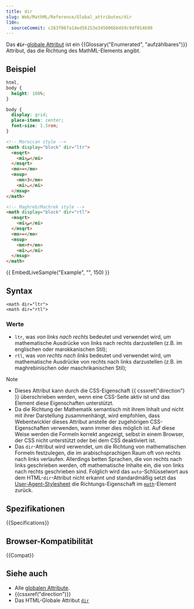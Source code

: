 ```yaml
---
title: dir
slug: Web/MathML/Reference/Global_attributes/dir
l10n:
  sourceCommit: c263f06fa14ed56153e345006bb459c9df014b98
---
```


Das **`dir`**-[globale Attribut](/de/docs/Web/MathML/Reference/Global_attributes) ist ein {{Glossary("Enumerated", "aufzählbares")}} Attribut, das die Richtung des MathML-Elements angibt.

## Beispiel

```css hidden
html,
body {
  height: 100%;
}

body {
  display: grid;
  place-items: center;
  font-size: 1.5rem;
}
```

```html
<!-- Moroccan style -->
<math display="block" dir="ltr">
  <msqrt>
    <mi>س</mi>
  </msqrt>
  <mo>=</mo>
  <msup>
    <mn>3</mn>
    <mi>ب</mi>
  </msup>
</math>

<!-- Maghreb/Machrek style -->
<math display="block" dir="rtl">
  <msqrt>
    <mi>س</mi>
  </msqrt>
  <mo>=</mo>
  <msup>
    <mn>٣</mn>
    <mi>ب</mi>
  </msup>
</math>
```

{{ EmbedLiveSample("Example", "", 150) }}

## Syntax

```html-nolint
<math dir="ltr">
<math dir="rtl">
```

### Werte

- `ltr`, was _von links nach rechts_ bedeutet und verwendet wird, um mathematische Ausdrücke von links nach rechts darzustellen (z.B. im englischen oder marokkanischen Stil);
- `rtl`, was _von rechts nach links_ bedeutet und verwendet wird, um mathematische Ausdrücke von rechts nach links darzustellen (z.B. im maghrebinischen oder maschrikanischen Stil);

> [!NOTE]
>
> - Dieses Attribut kann durch die CSS-Eigenschaft {{ cssxref("direction") }} überschrieben werden, wenn eine CSS-Seite aktiv ist und das Element diese Eigenschaften unterstützt.
> - Da die Richtung der Mathematik semantisch mit ihrem Inhalt und nicht mit ihrer Darstellung zusammenhängt, wird empfohlen, dass Webentwickler dieses Attribut anstelle der zugehörigen CSS-Eigenschaften verwenden, wann immer dies möglich ist. Auf diese Weise werden die Formeln korrekt angezeigt, selbst in einem Browser, der CSS nicht unterstützt oder bei dem CSS deaktiviert ist.
> - Das `dir`-Attribut wird verwendet, um die Richtung von mathematischen Formeln festzulegen, die im arabischsprachigen Raum oft von rechts nach links verlaufen. Allerdings betten Sprachen, die von rechts nach links geschrieben werden, oft mathematische Inhalte ein, die von links nach rechts geschrieben sind. Folglich wird das `auto`-Schlüsselwort aus dem HTML-`dir`-Attribut nicht erkannt und standardmäßig setzt das [User-Agent-Stylesheet](/de/docs/Web/CSS/CSS_cascade/Cascade#user-agent_stylesheets) die Richtungs-Eigenschaft im [`math`](/de/docs/Web/MathML/Reference/Element/math)-Element zurück.

## Spezifikationen

{{Specifications}}

## Browser-Kompatibilität

{{Compat}}

## Siehe auch

- Alle [globalen Attribute](/de/docs/Web/MathML/Reference/Global_attributes).
- {{cssxref("direction")}}
- Das HTML-Globale Attribut [`dir`](/de/docs/Web/HTML/Global_attributes/dir)
